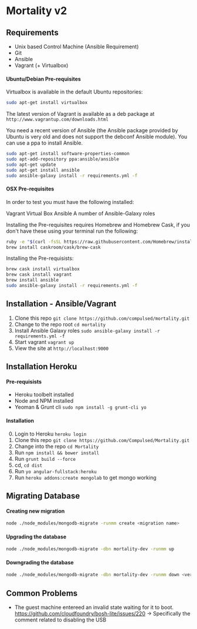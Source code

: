 # Mortality v2

## Requirements
* Unix based Control Machine (Ansible Requirement)
* Git
* Ansible
* Vagrant (+ Virtualbox)

#### Ubuntu/Debian Pre-requisites

Virtualbox is available in the default Ubuntu repositories:

```sh
sudo apt-get install virtualbox
```

The latest version of Vagrant is available as a deb package at `http://www.vagrantup.com/downloads.html`

You need a recent version of Ansible (the Ansible package provided by Ubuntu is very old and does not support the debconf Ansible module). You can use a ppa to install Ansible.

```sh
sudo apt-get install software-properties-common
sudo apt-add-repository ppa:ansible/ansible
sudo apt-get update
sudo apt-get install ansible
sudo ansible-galaxy install -r requirements.yml -f
```

#### OSX Pre-requisites

In order to test you must have the following installed:

Vagrant
Virtual Box
Ansible
A number of Ansible-Galaxy roles

Installing the Pre-requisites requires Homebrew and Homebrew Cask, if you don't have these using your terminal run the following:

```sh
ruby -e "$(curl -fsSL https://raw.githubusercontent.com/Homebrew/install/master/install)"
brew install caskroom/cask/brew-cask
```

Installing the Pre-requisists:
```sh
brew cask install virtualbox
brew cask install vagrant
brew install ansible
sudo ansible-galaxy install -r requirements.yml -f
```

## Installation - Ansible/Vagrant
1. Clone this repo `git clone https://github.com/compulsed/mortality.git`
2. Change to the repo root `cd mortality`
3. Install Ansible Galaxy roles `sudo ansible-galaxy install -r requirements.yml -f`
4. Start vagrant `vagrant up`
5. View the site at `http://localhost:9000`

## Installation Heroku
#### Pre-requisists
- Heroku toolbelt installed
- Node and NPM installed
- Yeoman & Grunt cli `sudo npm install -g grunt-cli yo`

#### Installation
0. Login to Heroku `heroku login`
1. Clone this repo `git clone https://github.com/Compulsed/Mortality.git`
2. Change into the repo `cd Mortality`
3. Run `npm install && bower install`
4. Run `grunt build --force`
5. cd, `cd dist`
6. Run `yo angular-fullstack:heroku`
7. Run `heroku addons:create mongolab` to get mongo working


## Migrating Database
#### Creating new migration
```sh
node ./node_modules/mongodb-migrate -runmm create <migration name>
```

#### Upgrading the database
```sh
node ./node_modules/mongodb-migrate -dbn mortality-dev -runmm up
```

#### Downgrading the database
```sh
node ./node_modules/mongodb-migrate -dbn mortality-dev -runmm down <version no or migration file>
```

## Common Problems
* The guest machine entereed an invalid state waiting for it to boot.  
https://github.com/cloudfoundry/bosh-lite/issues/220
-> Specifically the comment related to disabling the USB

